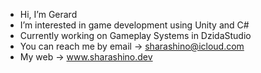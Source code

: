 - Hi, I’m Gerard
- I’m interested in game development using Unity and C#
- Currently working on Gameplay Systems in DzidaStudio 
- You can reach me by email -> sharashino@icloud.com
- My web -> www.sharashino.dev

